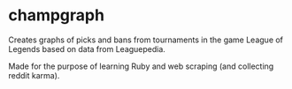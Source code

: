 champgraph
==========

Creates graphs of picks and bans from tournaments in the game League of Legends
based on data from Leaguepedia.

Made for the purpose of learning Ruby and web scraping (and collecting reddit karma).
